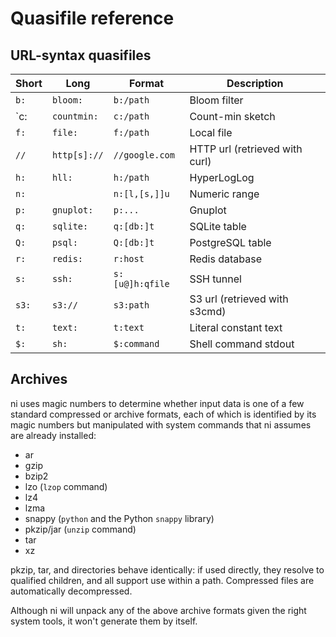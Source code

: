 # Quasifile reference
## URL-syntax quasifiles
Short   | Long          | Format          | Description
--------|---------------|-----------------|------------
`b:`    | `bloom:`      | `b:/path`       | Bloom filter
`c:     | `countmin:`   | `c:/path`       | Count-min sketch
`f:`    | `file:`       | `f:/path`       | Local file
`//`    | `http[s]://`  | `//google.com`  | HTTP url (retrieved with curl)
`h:`    | `hll:`        | `h:/path`       | HyperLogLog
`n:`    |               | `n:[l,[s,]]u`   | Numeric range
`p:`    | `gnuplot:`    | `p:...`         | Gnuplot
`q:`    | `sqlite:`     | `q:[db:]t`      | SQLite table
`Q:`    | `psql:`       | `Q:[db:]t`      | PostgreSQL table
`r:`    | `redis:`      | `r:host`        | Redis database
`s:`    | `ssh:`        | `s:[u@]h:qfile` | SSH tunnel
`s3:`   | `s3://`       | `s3:path`       | S3 url (retrieved with s3cmd)
`t:`    | `text:`       | `t:text`        | Literal constant text
`$:`    | `sh:`         | `$:command`     | Shell command stdout

## Archives
ni uses magic numbers to determine whether input data is one of a few standard
compressed or archive formats, each of which is identified by its magic numbers
but manipulated with system commands that ni assumes are already installed:

- ar
- gzip
- bzip2
- lzo (`lzop` command)
- lz4
- lzma
- snappy (`python` and the Python `snappy` library)
- pkzip/jar (`unzip` command)
- tar
- xz

pkzip, tar, and directories behave identically: if used directly, they resolve
to qualified children, and all support use within a path. Compressed files are
automatically decompressed.

Although ni will unpack any of the above archive formats given the right system
tools, it won't generate them by itself.
